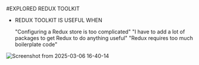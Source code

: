#EXPLORED REDUX TOOLKIT

* REDUX TOOLKIT IS USEFUL WHEN
  
    "Configuring a Redux store is too complicated"
    "I have to add a lot of packages to get Redux to do anything useful"
    "Redux requires too much boilerplate code"


![Screenshot from 2025-03-06 16-40-14](https://github.com/user-attachments/assets/17c3648e-66d8-495a-955f-b3f2dbcc6e50)

